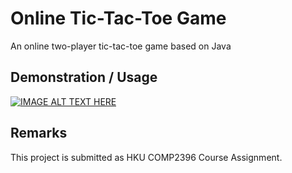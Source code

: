 # Online Tic-Tac-Toe Game
An online two-player tic-tac-toe game based on Java

## Demonstration / Usage
[![IMAGE ALT TEXT HERE](https://img.youtube.com/vi/nwYCKT9LZGQ/0.jpg)](https://youtu.be/nwYCKT9LZGQ)

## Remarks
This project is submitted as HKU COMP2396 Course Assignment.
